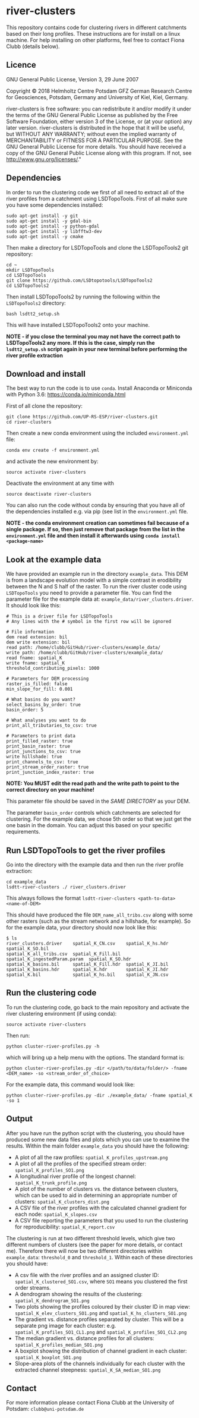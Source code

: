 # river-clusters

This repository contains code for clustering rivers in different catchments based on their long profiles. These instructions are for install on a linux machine. For help installing on other platforms, feel free to contact Fiona Clubb (details below).

## Licence

GNU General Public License, Version 3, 29 June 2007

Copyright © 2018 Helmholtz Centre Potsdam GFZ German Research Centre for Geosciences, Potsdam, Germany and University of Kiel, Kiel, Germany.

river-clusters is free software: you can redistribute it and/or modify it under the terms of the GNU General Public License as published by the Free Software Foundation, either version 3 of the License, or (at your option) any later version. river-clusters is distributed in the hope that it will be useful, but WITHOUT ANY WARRANTY; without even the implied warranty of MERCHANTABILITY or FITNESS FOR A PARTICULAR PURPOSE. See the GNU General Public License for more details. You should have received a copy of the GNU General Public License along with this program. If not, see http://www.gnu.org/licenses/."

## Dependencies

In order to run the clustering code we first of all need to extract all of the river profiles from a catchment using LSDTopoTools.  First of all make sure you have some dependencies installed:
```
sudo apt-get install -y git
sudo apt-get install -y gdal-bin
sudo apt-get install -y python-gdal
sudo apt-get install -y libfftw3-dev
sudo apt-get install -y cmake
```
Then make a directory for LSDTopoTools and clone the LSDTopoTools2 git repository:
```
cd ~
mkdir LSDTopoTools 
cd LSDTopoTools
git clone https://github.com/LSDtopotools/LSDTopoTools2
cd LSDTopoTools2
```
Then install LSDTopoTools2 by running the following within the `LSDTopoTools2` directory:
```
bash lsdtt2_setup.sh
```
This will have installed LSDTopoTools2 onto your machine. 

**NOTE - if you close the terminal you may not have the correct path to LSDTopoTools2 any more. If this is the case, simply run the `lsdtt2_setup.sh` script again in your new terminal before performing the river profile extraction**

## Download and install

The best way to run the code is to use `conda`. Install Anaconda or Miniconda with Python 3.6: https://conda.io/miniconda.html

First of all clone the repository:
```
git clone https://github.com/UP-RS-ESP/river-clusters.git
cd river-clusters
```
Then create a new conda environment using the included `environment.yml` file:
```
conda env create -f environment.yml
```
and activate the new environment by:
```
source activate river-clusters
```
Deactivate the environment at any time with
```
source deactivate river-clusters
```
You can also run the code without conda by ensuring that you have all of the dependencies installed e.g. via pip (see list in the `environment.yml` file.

**NOTE - the conda environment creation can sometimes fail because of a single package. If so, then just remove that package from the list in the `environment.yml` file and then install it afterwards using `conda install <package-name>`**

## Look at the example data

We have provided an example run in the directory `example_data`. This DEM is from a landscape evolution model with a simple contrast in erodibility between the N and S half of the raster. To run the river cluster code using `LSDTopoTools` you need to provide a parameter file. You can find the parameter file for the example data at: `example_data/river_clusters.driver`. It should look like this:

```
# This is a driver file for LSDTopoTools
# Any lines with the # symbol in the first row will be ignored

# File information
dem read extension: bil
dem write extension: bil
read path: /home/clubb/GitHub/river-clusters/example_data/
write path: /home/clubb/GitHub/river-clusters/example_data/
read fname: spatial_K
write fname: spatial_K
threshold_contributing_pixels: 1000

# Parameters for DEM processing
raster_is_filled: false
min_slope_for_fill: 0.001

# What basins do you want?
select_basins_by_order: true
basin_order: 5

# What analyses you want to do
print_all_tributaries_to_csv: true

# Parameters to print data
print_filled_raster: true
print_basin_raster: true
print_junctions_to_csv: true
write hillshade: true
print_channels_to_csv: true
print_stream_order_raster: true
print_junction_index_raster: true
```
**NOTE: You MUST edit the read path and the write path to point to the correct directory on your machine!**

This parameter file should be saved in the *SAME DIRECTORY* as your DEM.

The parameter `basin_order` controls which catchments are selected for clustering.  For the example data, we chose 5th order so that we just get the one basin in the domain. You can adjust this based on your specific requirements.

## Run LSDTopoTools to get the river profiles

Go into the directory with the example data and then run the river profile extraction:
```
cd example_data
lsdtt-river-clusters ./ river_clusters.driver
```
This always follows the format `lsdtt-river-clusters <path-to-data> <name-of-DEM>`

This should have produced the file `DEM_name_all_tribs.csv` along with some other rasters (such as the stream network and a hillshade, for example). So for the example data, your directory should now look like this:
```
$ ls
river_clusters.driver    spatial_K_CN.csv    spatial_K_hs.hdr               spatial_K_SO.bil
spatial_K_all_tribs.csv  spatial_K_Fill.bil  spatial_K_ingestedParam.param  spatial_K_SO.hdr
spatial_K_basins.bil     spatial_K_Fill.hdr  spatial_K_JI.bil
spatial_K_basins.hdr     spatial_K.hdr       spatial_K_JI.hdr
spatial_K.bil            spatial_K_hs.bil    spatial_K_JN.csv

```

## Run the clustering code

To run the clustering code, go back to the main repository and activate the river clustering environment (if using conda):
```
source activate river-clusters
```
Then run:
```
python cluster-river-profiles.py -h
```
which will bring up a help menu with the options.  The standard format is:
```
python cluster-river-profiles.py -dir </path/to/data/folder/> -fname <DEM_name> -so <stream_order_of_choice>
```
For the example data, this command would look like:
```
python cluster-river-profiles.py -dir ./example_data/ -fname spatial_K -so 1
```
## Output

After you have run the python script with the clustering, you should have produced some new data files and plots which you can use to examine the results. Within the main folder `example_data` you should have the following:
* A plot of all the raw profiles: `spatial_K_profiles_upstream.png`
* A plot of all the profiles of the specified stream order: `spatial_K_profiles_SO1.png`
* A longitudinal river profile of the longest channel: `spatial_K_trunk_profile.png`
* A plot of the number of clusters vs. the distance between clusters, which can be used to aid in determining an appropriate number of clusters: `spatial_K_clusters_dist.png`
* A CSV file of the river profiles with the calculated channel gradient for each node: `spatial_K_slopes.csv`
* A CSV file reporting the parameters that you used to run the clustering for reproducibility: `spatial_K_report.csv`
 
The clustering is run at two different threshold levels, which give two different numbers of clusters (see the paper for more details, or contact me).  Therefore there will now be two different directories within `example_data`: `threshold_0` and `threshold_1`. Within each of these directories you should have:
* A csv file with the river profiles and an assigned cluster ID: `spatial_K_clustered_SO1.csv`, where `SO1` means you clustered the first order streams.
* A dendrogram showing the results of the clustering: `spatial_K_dendrogram_SO1.png`
* Two plots showing the profiles coloured by their cluster ID in map view: `spatial_K_elev_clusters_SO1.png` and `spatial_K_hs_clusters_SO1.png`
* The gradient vs. distance profiles separated by cluster. This will be a separate png image for each cluster: e.g. `spatial_K_profiles_SO1_CL1.png` and `spatial_K_profiles_SO1_CL2.png`
* The median gradient vs. distance profiles for all clusters: `spatial_K_profiles_median_SO1.png`
* A boxplot showing the distribution of channel gradient in each cluster: `spatial_K_boxplot_SO1.png`
* Slope-area plots of the channels individually for each cluster with the extracted channel steepness: `spatial_K_SA_median_SO1.png`

## Contact

For more information please contact Fiona Clubb at the University of Potsdam: `clubb@uni-potsdam.de`
